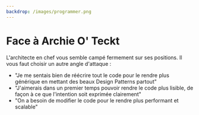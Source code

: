 ```yaml
---
backdrop: /images/programmer.png
---
```


# Face à Archie O' Teckt

L'architecte en chef vous semble campé fermement sur ses positions. Il vous faut choisir un autre angle d'attaque :
- "Je me sentais bien de réécrire tout le code pour le rendre plus générique en mettant des beaux Design Patterns partout"
- "J'aimerais dans un premier temps pouvoir rendre le code plus lisible, de façon à ce que l'intention soit exprimée clairement"
- "On a besoin de modifier le code pour le rendre plus performant et scalable"

<Page url="/archie/156" instructions="" action="Design pattern !" condition="none" />
<Page url="/archie/159" instructions="" action="Que l'intention soit exprimée !" condition="none" />
<Page url="/archie/155" instructions="" action="Performance et scalabilité !" condition="none" />
